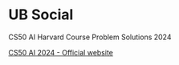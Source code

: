 # UB Social
CS50 AI Harvard Course Problem Solutions 2024

[CS50 AI 2024 - Official website](https://cs50.harvard.edu/ai/2024)
